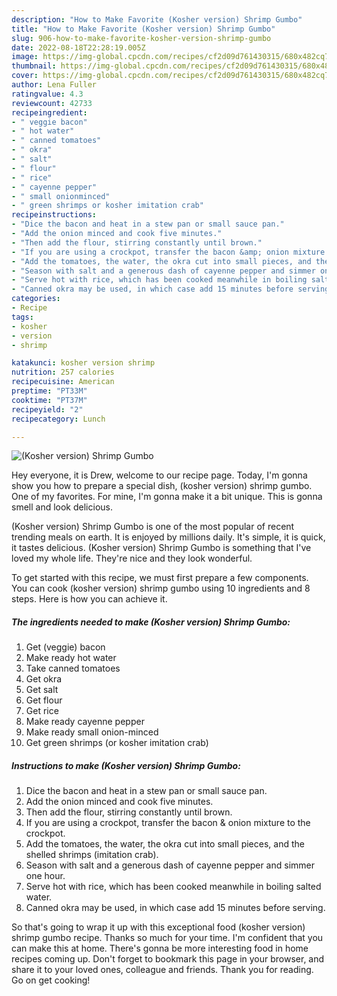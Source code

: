 ```yaml
---
description: "How to Make Favorite (Kosher version) Shrimp Gumbo"
title: "How to Make Favorite (Kosher version) Shrimp Gumbo"
slug: 906-how-to-make-favorite-kosher-version-shrimp-gumbo
date: 2022-08-18T22:28:19.005Z
image: https://img-global.cpcdn.com/recipes/cf2d09d761430315/680x482cq70/kosher-version-shrimp-gumbo-recipe-main-photo.jpg
thumbnail: https://img-global.cpcdn.com/recipes/cf2d09d761430315/680x482cq70/kosher-version-shrimp-gumbo-recipe-main-photo.jpg
cover: https://img-global.cpcdn.com/recipes/cf2d09d761430315/680x482cq70/kosher-version-shrimp-gumbo-recipe-main-photo.jpg
author: Lena Fuller
ratingvalue: 4.3
reviewcount: 42733
recipeingredient:
- " veggie bacon"
- " hot water"
- " canned tomatoes"
- " okra"
- " salt"
- " flour"
- " rice"
- " cayenne pepper"
- " small onionminced"
- " green shrimps or kosher imitation crab"
recipeinstructions:
- "Dice the bacon and heat in a stew pan or small sauce pan."
- "Add the onion minced and cook five minutes."
- "Then add the flour, stirring constantly until brown."
- "If you are using a crockpot, transfer the bacon &amp; onion mixture to the crockpot."
- "Add the tomatoes, the water, the okra cut into small pieces, and the shelled shrimps (imitation crab)."
- "Season with salt and a generous dash of cayenne pepper and simmer one hour."
- "Serve hot with rice, which has been cooked meanwhile in boiling salted water."
- "Canned okra may be used, in which case add 15 minutes before serving."
categories:
- Recipe
tags:
- kosher
- version
- shrimp

katakunci: kosher version shrimp 
nutrition: 257 calories
recipecuisine: American
preptime: "PT33M"
cooktime: "PT37M"
recipeyield: "2"
recipecategory: Lunch

---
```



![(Kosher version) Shrimp Gumbo](https://img-global.cpcdn.com/recipes/cf2d09d761430315/680x482cq70/kosher-version-shrimp-gumbo-recipe-main-photo.jpg)

Hey everyone, it is Drew, welcome to our recipe page. Today, I'm gonna show you how to prepare a special dish, (kosher version) shrimp gumbo. One of my favorites. For mine, I'm gonna make it a bit unique. This is gonna smell and look delicious.



(Kosher version) Shrimp Gumbo is one of the most popular of recent trending meals on earth. It is enjoyed by millions daily. It's simple, it is quick, it tastes delicious. (Kosher version) Shrimp Gumbo is something that I've loved my whole life. They're nice and they look wonderful.


To get started with this recipe, we must first prepare a few components. You can cook (kosher version) shrimp gumbo using 10 ingredients and 8 steps. Here is how you can achieve it.

<!--inarticleads1-->

##### The ingredients needed to make (Kosher version) Shrimp Gumbo:

1. Get  (veggie) bacon
1. Make ready  hot water
1. Take  canned tomatoes
1. Get  okra
1. Get  salt
1. Get  flour
1. Get  rice
1. Make ready  cayenne pepper
1. Make ready  small onion-minced
1. Get  green shrimps (or kosher imitation crab)




<!--inarticleads2-->

##### Instructions to make (Kosher version) Shrimp Gumbo:

1. Dice the bacon and heat in a stew pan or small sauce pan.
1. Add the onion minced and cook five minutes.
1. Then add the flour, stirring constantly until brown.
1. If you are using a crockpot, transfer the bacon &amp; onion mixture to the crockpot.
1. Add the tomatoes, the water, the okra cut into small pieces, and the shelled shrimps (imitation crab).
1. Season with salt and a generous dash of cayenne pepper and simmer one hour.
1. Serve hot with rice, which has been cooked meanwhile in boiling salted water.
1. Canned okra may be used, in which case add 15 minutes before serving.




So that's going to wrap it up with this exceptional food (kosher version) shrimp gumbo recipe. Thanks so much for your time. I'm confident that you can make this at home. There's gonna be more interesting food in home recipes coming up. Don't forget to bookmark this page in your browser, and share it to your loved ones, colleague and friends. Thank you for reading. Go on get cooking!

